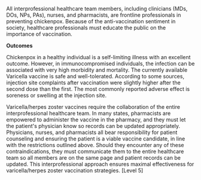 All interprofessional healthcare team members, including clinicians (MDs, DOs, NPs, PAs), nurses, and pharmacists, are frontline professionals in preventing chickenpox. Because of the anti-vaccination sentiment in society, healthcare professionals must educate the public on the importance of vaccination.

**Outcomes**

Chickenpox in a healthy individual is a self-limiting illness with an excellent outcome. However, in immunocompromised individuals, the infection can be associated with very high morbidity and mortality. The currently available Varicella vaccine is safe and well-tolerated. According to some sources, injection site complaints after vaccination were slightly higher after the second dose than the first. The most commonly reported adverse effect is soreness or swelling at the injection site.

Varicella/herpes zoster vaccines require the collaboration of the entire interprofessional healthcare team. In many states, pharmacists are empowered to administer the vaccine in the pharmacy, and they must let the patient's physician know so records can be updated appropriately. Physicians, nurses, and pharmacists all bear responsibility for patient counseling and ensuring the patient is a viable vaccine candidate, in line with the restrictions outlined above. Should they encounter any of these contraindications, they must communicate them to the entire healthcare team so all members are on the same page and patient records can be updated. This interprofessional approach ensures maximal effectiveness for varicella/herpes zoster vaccination strategies. [Level 5]